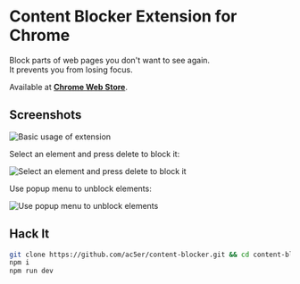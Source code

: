# Content Blocker Extension for Chrome

Block parts of web pages you don't want to see again.  
It prevents you from losing focus.

Available at **[Chrome Web Store](https://chrome.google.com/webstore/detail/content-blocker/ieklomehneppmfijedjfmahkelgoolgh)**.

## Screenshots
![Basic usage of extension](https://rawgit.com/ac5er/content-blocker/master/resources/promo/basic-usage.gif)

Select an element and press delete to block it:

![Select an element and press delete to block it](https://rawgit.com/ac5er/content-blocker/master/resources/promo/focus-overlay.png)

Use popup menu to unblock elements:

![Use popup menu to unblock elements](https://rawgit.com/ac5er/content-blocker/master/resources/promo/popup-menu.png)

## Hack It

```bash
git clone https://github.com/ac5er/content-blocker.git && cd content-blocker
npm i
npm run dev
```
